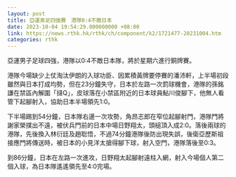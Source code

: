 ```yaml
---
layout: post
title: 亞運男足四強賽　港隊0:4不敵日本
date: 2023-10-04 19:54:29.000000000 +08:00
link: https://news.rthk.hk/rthk/ch/component/k2/1721477-20231004.htm
categories: rthk
---
```


亞運男子足球四強，港隊以0:4不敵日本隊，將於星期六進行銅牌賽。

港隊今場缺少上仗淘汰伊朗的入球功臣、因累積黃牌要停賽的潘沛軒，上半場初段雖然與日本打成均勢，但在23分鐘失守，日本於左路一次罰球機會，港隊的孫銘謙在禁區內解圍「撻Q」，皮球落在小禁區附近的日本球員鮎川俊腳下，他無人看管下起腳射入，協助日本半場領先1:0。

下半場踢到54分鐘，日本隊右邊一次攻勢，角昂志郎在窄位起腳射門，港隊門將謝家榮撲出不遠，被伏兵門前的日本中場日野翔太，頭槌頂入成2:0。落後兩球的港隊，先後換入林衍廷及趙聡悟，不過74分鐘港隊後防出現失誤，後衛亞歷斯祖接應門將傳送時，被日本的小見洋太搶得腳下球，射入空門，港隊落後至0:3。

到86分鐘，日本在左路一次進攻，日野翔太起腳射遠柱入網，射入今場個人第二個入球，為日本隊遙遙領先至4:0完場。
